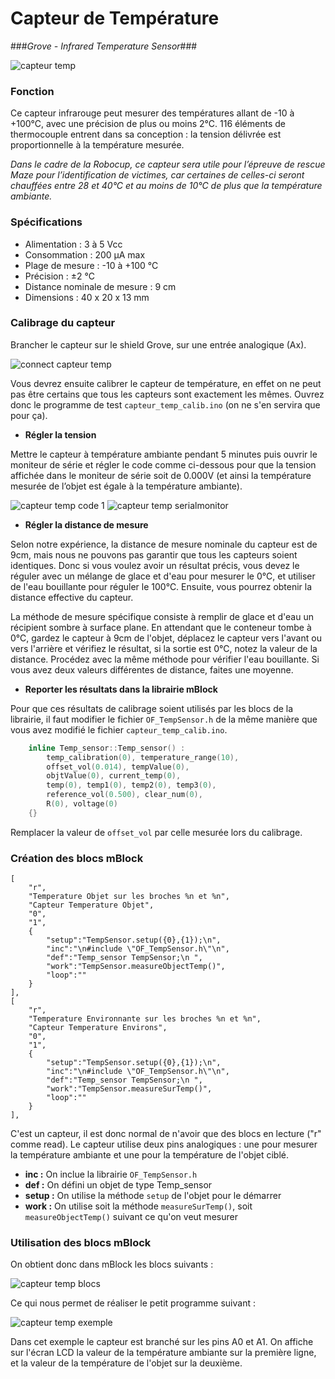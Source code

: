 # Capteur de Température #
###*Grove - Infrared Temperature Sensor*###

![capteur temp](/images/capteur_temp/capteur_temp.jpg)

### Fonction ###

Ce capteur infrarouge peut mesurer des températures allant de -10 à +100°C, avec une précision de plus ou moins 2°C. 116 éléments de thermocouple entrent dans sa conception : la tension délivrée est proportionnelle à la température mesurée.
 
*Dans le cadre de la Robocup, ce capteur sera utile pour l’épreuve de rescue Maze pour l’identification de victimes, car certaines de celles-ci seront chauffées entre 28 et 40°C et au moins de 10°C de plus que la température ambiante.*



### Spécifications ###

- Alimentation : 3 à 5 Vcc
- Consommation : 200 µA max
- Plage de mesure : -10 à +100 °C
- Précision : ±2 °C
- Distance nominale de mesure : 9 cm	
- Dimensions : 40 x 20 x 13 mm


### Calibrage du capteur ###

Brancher le capteur sur le shield Grove, sur une entrée analogique (Ax).

![connect capteur temp](/images/capteur_temp/connect_capteur_temp.jpg)

Vous devrez ensuite calibrer le capteur de température, en effet on ne peut pas être certains que tous les capteurs sont exactement les mêmes. Ouvrez donc le programme de test `capteur_temp_calib.ino` (on ne s'en servira que pour ça).

 - **Régler la tension**

Mettre le capteur à température ambiante pendant 5 minutes puis ouvrir le moniteur de série et régler le code comme ci-dessous pour que la tension affichée dans le moniteur de série soit de 0.000V (et ainsi la température mesurée de l’objet est égale à la température ambiante).

![capteur temp code 1](/images/capteur_temp/capteur_temp_code_1.jpg)
![capteur temp serialmonitor](/images/capteur_temp/capteur_temp_serialmonitor.jpg)

 - **Régler la distance de mesure**
 
Selon notre expérience, la distance de mesure nominale du capteur est de 9cm, mais nous ne pouvons pas garantir que tous les capteurs soient identiques. Donc si vous voulez avoir un résultat précis, vous devez le réguler avec un mélange de glace et d'eau pour mesurer le 0℃, et utiliser de l'eau bouillante pour réguler le 100℃. Ensuite, vous pourrez obtenir la distance effective du capteur.

La méthode de mesure spécifique consiste à remplir de glace et d'eau un récipient sombre à surface plane. En attendant que le conteneur tombe à 0℃, gardez le capteur à 9cm de l'objet, déplacez le capteur vers l'avant ou vers l'arrière et vérifiez le résultat, si la sortie est 0℃, notez la valeur de la distance. Procédez avec la même méthode pour vérifier l'eau bouillante. Si vous avez deux valeurs différentes de distance, faites une moyenne.

- **Reporter les résultats dans la librairie mBlock**

Pour que ces résultats de calibrage soient utilisés par les blocs de la librairie, il faut modifier le fichier `OF_TempSensor.h` de la même manière que vous avez modifié le fichier `capteur_temp_calib.ino`.

```cpp
	inline Temp_sensor::Temp_sensor() : 
		temp_calibration(0), temperature_range(10), 
		offset_vol(0.014), tempValue(0), 
		objtValue(0), current_temp(0),
		temp(0), temp1(0), temp2(0), temp3(0),
		reference_vol(0.500), clear_num(0), 
		R(0), voltage(0)
	{}
```

Remplacer la valeur de `offset_vol` par celle mesurée lors du calibrage.


### Création des blocs mBlock ###

	[
		"r",
		"Temperature Objet sur les broches %n et %n",
		"Capteur Temperature Objet",
		"0",
		"1",
		{
			"setup":"TempSensor.setup({0},{1});\n",
			"inc":"\n#include \"OF_TempSensor.h\"\n",
			"def":"Temp_sensor TempSensor;\n ",
			"work":"TempSensor.measureObjectTemp()",
			"loop":""
		}
	],
	[
		"r",
		"Temperature Environnante sur les broches %n et %n",
		"Capteur Temperature Environs",
		"0",
		"1",
		{
			"setup":"TempSensor.setup({0},{1});\n",
			"inc":"\n#include \"OF_TempSensor.h\"\n",
			"def":"Temp_sensor TempSensor;\n ",
			"work":"TempSensor.measureSurTemp()",
			"loop":""
		}
	],

C'est un capteur, il est donc normal de n'avoir que des blocs en lecture ("r" comme read). Le capteur utilise deux pins analogiques : une pour mesurer la température ambiante et une pour la température de l'objet ciblé.

 - **inc :** On inclue la librairie `OF_TempSensor.h`
 - **def :** On défini un objet de type Temp_sensor
 - **setup :** On utilise la méthode `setup` de l'objet pour le démarrer
 - **work :** On utilise soit la méthode `measureSurTemp()`, soit `measureObjectTemp()` suivant ce qu'on veut mesurer


### Utilisation des blocs mBlock ###

On obtient donc dans mBlock les blocs suivants :

![capteur temp blocs](/images/capteur_temp/capteur_temp_blocs.png)

Ce qui nous permet de réaliser le petit programme suivant :

![capteur temp exemple](/images/capteur_temp/capteur_temp_exemple.png)

Dans cet exemple le capteur est branché sur les pins A0 et A1. On affiche sur l'écran LCD la valeur de la température ambiante sur la première ligne, et la valeur de la température de l'objet sur la deuxième.